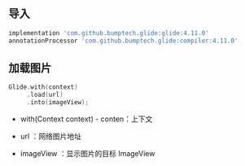 ## 导入

```groovy
implementation 'com.github.bumptech.glide:glide:4.11.0'
annotationProcessor 'com.github.bumptech.glide:compiler:4.11.0'
```

## 加载图片

```kotlin
Glide.with(context)
     .load(url)
     .into(imageView);
```

- with(Context context) - conten：上下文

- url ：网络图片地址
- imageView ：显示图片的目标 ImageView